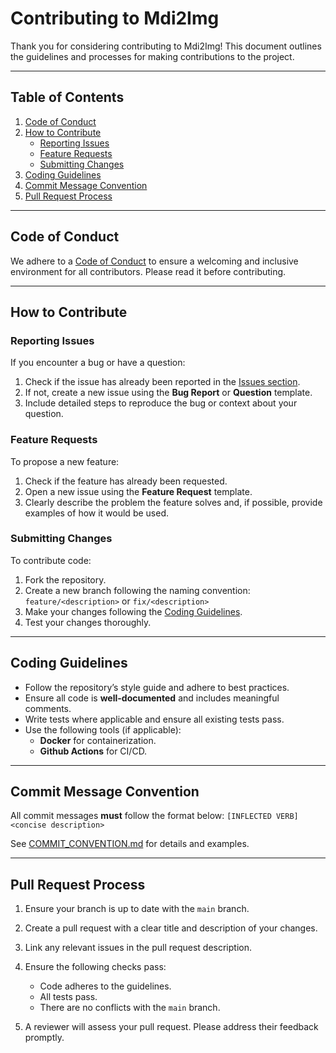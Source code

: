 # Contributing to Mdi2Img

Thank you for considering contributing to Mdi2Img! This document outlines the guidelines and processes for making contributions to the project.

---

## Table of Contents

1. [Code of Conduct](#code-of-conduct)
2. [How to Contribute](#how-to-contribute)
    - [Reporting Issues](#reporting-issues)
    - [Feature Requests](#feature-requests)
    - [Submitting Changes](#submitting-changes)
3. [Coding Guidelines](#coding-guidelines)
4. [Commit Message Convention](#commit-message-convention)
5. [Pull Request Process](#pull-request-process)

---

## Code of Conduct

We adhere to a [Code of Conduct](CODE_OF_CONDUCT.md) to ensure a welcoming and inclusive environment for all contributors. Please read it before contributing.

---

## How to Contribute

### Reporting Issues

If you encounter a bug or have a question:

1. Check if the issue has already been reported in the [Issues section](https://github.com/Hanra-s-work/display_tty/issues).
2. If not, create a new issue using the **Bug Report** or **Question** template.
3. Include detailed steps to reproduce the bug or context about your question.

### Feature Requests

To propose a new feature:

1. Check if the feature has already been requested.
2. Open a new issue using the **Feature Request** template.
3. Clearly describe the problem the feature solves and, if possible, provide examples of how it would be used.

### Submitting Changes

To contribute code:

1. Fork the repository.
2. Create a new branch following the naming convention: `feature/<description>` or `fix/<description>`
3. Make your changes following the [Coding Guidelines](#coding-guidelines).
4. Test your changes thoroughly.

---

## Coding Guidelines

- Follow the repository’s style guide and adhere to best practices.
- Ensure all code is **well-documented** and includes meaningful comments.
- Write tests where applicable and ensure all existing tests pass.
- Use the following tools (if applicable):
  - **Docker** for containerization.
  - **Github Actions** for CI/CD.

---

## Commit Message Convention

All commit messages **must** follow the format below:
`[INFLECTED VERB] <concise description>`

See [COMMIT_CONVENTION.md](COMMIT_CONVENTION.md) for details and examples.

---

## Pull Request Process

1. Ensure your branch is up to date with the `main` branch.
2. Create a pull request with a clear title and description of your changes.
3. Link any relevant issues in the pull request description.
4. Ensure the following checks pass:
   - Code adheres to the guidelines.
   - All tests pass.
   - There are no conflicts with the `main` branch.

5. A reviewer will assess your pull request. Please address their feedback promptly.
